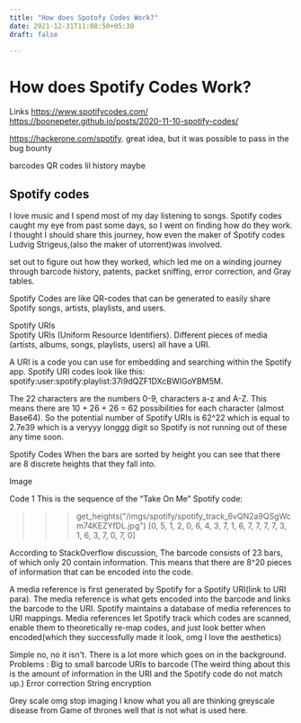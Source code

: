 ```yaml
---
title: "How does Spotofy Codes Work?"
date: 2021-12-31T11:08:50+05:30
draft: false

---
```



# How does Spotify Codes Work?
Links
	https://www.spotifycodes.com/
	https://boonepeter.github.io/posts/2020-11-10-spotify-codes/	

https://hackerone.com/spotify. great idea, but it was possible to pass in the bug bounty



barcodes
QR codes lil history maybe

## Spotify codes 

I love music and I spend most of my day listening to songs. Spotify codes caught my eye from past some days, so I went on finding how do they work. 
I thought I should share this journey, how even the maker of Spotify codes Ludvig Strigeus,(also the maker of utorrent)was involved.

set out to figure out how they worked, which led me on a winding journey through barcode history, patents, packet sniffing, error correction, and Gray tables.

Spotify Codes are like QR-codes that can be generated to easily share Spotify songs, artists, playlists, and users.

Spotify URIs	
Spotify URIs (Uniform Resource Identifiers). Different pieces of media (artists, albums, songs, playlists, users) all have a URI.

A URI is a code you can use for embedding and searching within the Spotify app. Spotify URI codes look like this: spotify:user:spotify:playlist:37i9dQZF1DXcBWIGoYBM5M. 

The 22 characters are the numbers 0-9, characters a-z and A-Z. This means there are 10 + 26 + 26 = 62 possibilities for each character (almost Base64). So the potential number of Spotify URIs is 62^22 which is equal to 2.7e39 which is a veryyy longgg digit so Spotify is not running out of these any time soon.

Spotify Codes 
When the bars are sorted by height you can see that there are 8 discrete heights that they fall into.

Image 

Code 1
This is the sequence of the “Take On Me” Spotify code:

>>> get_heights("/imgs/spotify/spotify_track_6vQN2a9QSgWcm74KEZYfDL.jpg")
[0, 5, 1, 2, 0, 6, 4, 3, 7, 1, 6, 7, 7, 7, 7, 3, 1, 6, 3, 7, 0, 7, 0]

According to StackOverflow discussion,
The barcode consists of 23 bars, of which only 20 contain information. This means that there are 8^20 pieces of information that can be encoded into the code.

A media reference is first generated by Spotify for a Spotify URI(link to URI para).
The media reference is what gets encoded into the barcode and links the barcode to the URI. Spotify maintains a database of media references to URI mappings. Media references let Spotify track which codes are scanned, enable them to theoretically re-map codes, and just look better when encoded(which they successfully made it look, omg I love the aesthetics)


Simple no, no it isn't. There is a lot more which goes on in the background.
Problems :
Big to small barcode URIs to barcode (The weird thing about this is the amount of information in the URI and the Spotify code do not match up.)
Error correction 
String encryption


Grey scale omg stop imaging I know what you all are thinking greyscale disease from Game of thrones well that is not what is used here.


